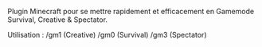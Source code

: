 Plugin Minecraft pour se mettre rapidement et efficacement en Gamemode Survival, Creative & Spectator. 

Utilisation :
/gm1 (Creative)
/gm0 (Survival)
/gm3 (Spectator)
